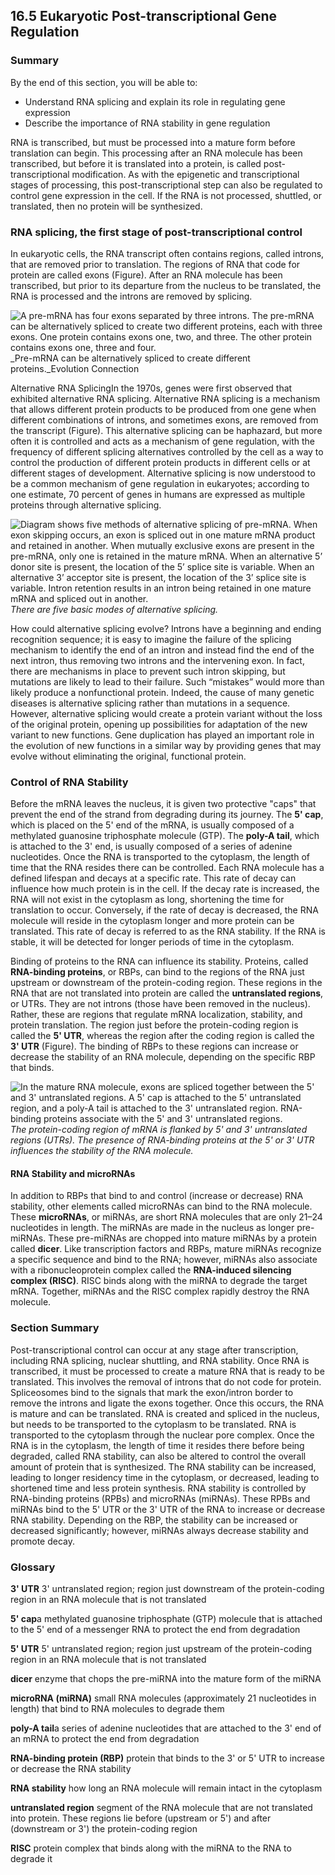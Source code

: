 ##  16.5 Eukaryotic Post-transcriptional Gene Regulation 

### Summary

By the end of this section, you will be able to: 

  - Understand RNA splicing and explain its role in regulating gene expression
  - Describe the importance of RNA stability in gene regulation

RNA is transcribed, but must be processed into a mature form before translation can begin. This processing after an RNA molecule has been transcribed, but before it is translated into a protein, is called post-transcriptional modification. As with the epigenetic and transcriptional stages of processing, this post-transcriptional step can also be regulated to control gene expression in the cell. If the RNA is not processed, shuttled, or translated, then no protein will be synthesized.

### RNA splicing, the first stage of post-transcriptional control

In eukaryotic cells, the RNA transcript often contains regions, called introns, that are removed prior to translation. The regions of RNA that code for protein are called exons (Figure). After an RNA molecule has been transcribed, but prior to its departure from the nucleus to be translated, the RNA is processed and the introns are removed by splicing.

![A pre-mRNA has four exons separated by three introns. The pre-mRNA can be alternatively spliced to create two different proteins, each with three exons. One protein contains exons one, two, and three. The other protein contains exons one, three and four.][1] _Pre-mRNA can be alternatively spliced to create different proteins._Evolution Connection

Alternative RNA SplicingIn the 1970s, genes were first observed that exhibited alternative RNA splicing. Alternative RNA splicing is a mechanism that allows different protein products to be produced from one gene when different combinations of introns, and sometimes exons, are removed from the transcript (Figure). This alternative splicing can be haphazard, but more often it is controlled and acts as a mechanism of gene regulation, with the frequency of different splicing alternatives controlled by the cell as a way to control the production of different protein products in different cells or at different stages of development. Alternative splicing is now understood to be a common mechanism of gene regulation in eukaryotes; according to one estimate, 70 percent of genes in humans are expressed as multiple proteins through alternative splicing.

![Diagram shows five methods of alternative splicing of pre-mRNA. When exon skipping occurs, an exon is spliced out in one mature mRNA product and retained in another. When mutually exclusive exons are present in the pre-mRNA, only one is retained in the mature mRNA. When an alternative 5’ donor site is present, the location of the 5’ splice site is variable. When an alternative 3’ acceptor site is present, the location of the 3’ splice site is variable. Intron retention results in an intron being retained in one mature mRNA and spliced out in another.][2] _There are five basic modes of alternative splicing._

How could alternative splicing evolve? Introns have a beginning and ending recognition sequence; it is easy to imagine the failure of the splicing mechanism to identify the end of an intron and instead find the end of the next intron, thus removing two introns and the intervening exon. In fact, there are mechanisms in place to prevent such intron skipping, but mutations are likely to lead to their failure. Such “mistakes” would more than likely produce a nonfunctional protein. Indeed, the cause of many genetic diseases is alternative splicing rather than mutations in a sequence. However, alternative splicing would create a protein variant without the loss of the original protein, opening up possibilities for adaptation of the new variant to new functions. Gene duplication has played an important role in the evolution of new functions in a similar way by providing genes that may evolve without eliminating the original, functional protein.

### Control of RNA Stability

Before the mRNA leaves the nucleus, it is given two protective "caps" that prevent the end of the strand from degrading during its journey. The **5' cap**, which is placed on the 5' end of the mRNA, is usually composed of a methylated guanosine triphosphate molecule (GTP). The **poly-A tail**, which is attached to the 3' end, is usually composed of a series of adenine nucleotides. Once the RNA is transported to the cytoplasm, the length of time that the RNA resides there can be controlled. Each RNA molecule has a defined lifespan and decays at a specific rate. This rate of decay can influence how much protein is in the cell. If the decay rate is increased, the RNA will not exist in the cytoplasm as long, shortening the time for translation to occur. Conversely, if the rate of decay is decreased, the RNA molecule will reside in the cytoplasm longer and more protein can be translated. This rate of decay is referred to as the RNA stability. If the RNA is stable, it will be detected for longer periods of time in the cytoplasm.

Binding of proteins to the RNA can influence its stability. Proteins, called **RNA-binding proteins**, or RBPs, can bind to the regions of the RNA just upstream or downstream of the protein-coding region. These regions in the RNA that are not translated into protein are called the **untranslated regions**, or UTRs. They are not introns (those have been removed in the nucleus). Rather, these are regions that regulate mRNA localization, stability, and protein translation. The region just before the protein-coding region is called the **5' UTR**, whereas the region after the coding region is called the **3' UTR** (Figure). The binding of RBPs to these regions can increase or decrease the stability of an RNA molecule, depending on the specific RBP that binds.

![In the mature RNA molecule, exons are spliced together between the 5' and 3' untranslated regions. A 5' cap is attached to the 5' untranslated region, and a poly-A tail is attached to the 3' untranslated region. RNA-binding proteins associate with the 5' and 3' untranslated regions.][3] _The protein-coding region of mRNA is flanked by 5' and 3' untranslated regions (UTRs). The presence of RNA-binding proteins at the 5' or 3' UTR influences the stability of the RNA molecule._

#### RNA Stability and microRNAs

In addition to RBPs that bind to and control (increase or decrease) RNA stability, other elements called microRNAs can bind to the RNA molecule. These **microRNAs**, or miRNAs, are short RNA molecules that are only 21–24 nucleotides in length. The miRNAs are made in the nucleus as longer pre-miRNAs. These pre-miRNAs are chopped into mature miRNAs by a protein called **dicer**. Like transcription factors and RBPs, mature miRNAs recognize a specific sequence and bind to the RNA; however, miRNAs also associate with a ribonucleoprotein complex called the **RNA-induced silencing complex (RISC)**. RISC binds along with the miRNA to degrade the target mRNA. Together, miRNAs and the RISC complex rapidly destroy the RNA molecule.

### Section Summary

Post-transcriptional control can occur at any stage after transcription, including RNA splicing, nuclear shuttling, and RNA stability. Once RNA is transcribed, it must be processed to create a mature RNA that is ready to be translated. This involves the removal of introns that do not code for protein. Spliceosomes bind to the signals that mark the exon/intron border to remove the introns and ligate the exons together. Once this occurs, the RNA is mature and can be translated. RNA is created and spliced in the nucleus, but needs to be transported to the cytoplasm to be translated. RNA is transported to the cytoplasm through the nuclear pore complex. Once the RNA is in the cytoplasm, the length of time it resides there before being degraded, called RNA stability, can also be altered to control the overall amount of protein that is synthesized. The RNA stability can be increased, leading to longer residency time in the cytoplasm, or decreased, leading to shortened time and less protein synthesis. RNA stability is controlled by RNA-binding proteins (RPBs) and microRNAs (miRNAs). These RPBs and miRNAs bind to the 5' UTR or the 3' UTR of the RNA to increase or decrease RNA stability. Depending on the RBP, the stability can be increased or decreased significantly; however, miRNAs always decrease stability and promote decay.

### Glossary

**3' UTR** 3' untranslated region; region just downstream of the protein-coding region in an RNA molecule that is not translated

**5' cap**a methylated guanosine triphosphate (GTP) molecule that is attached to the 5' end of a messenger RNA to protect the end from degradation

**5' UTR** 5' untranslated region; region just upstream of the protein-coding region in an RNA molecule that is not translated

**dicer** enzyme that chops the pre-miRNA into the mature form of the miRNA

**microRNA (miRNA)** small RNA molecules (approximately 21 nucleotides in length) that bind to RNA molecules to degrade them

**poly-A tail**a series of adenine nucleotides that are attached to the 3' end of an mRNA to protect the end from degradation

**RNA-binding protein (RBP)** protein that binds to the 3' or 5' UTR to increase or decrease the RNA stability

**RNA stability** how long an RNA molecule will remain intact in the cytoplasm

**untranslated region** segment of the RNA molecule that are not translated into protein. These regions lie before (upstream or 5') and after (downstream or 3') the protein-coding region

**RISC** protein complex that binds along with the miRNA to the RNA to degrade it

   [1]: https://cnx.org/resources/becb64c82af9cdb46aaf0879035b9c038425e930/Figure_16_05_03.jpg
   [2]: https://cnx.org/resources/0563d586bf7b1702af2bff4abc194a92c1eafea0/Figure_15_04_02.jpg
   [3]: https://cnx.org/resources/59f6367c9a484f9556ff2e26d14eb080e4a82594/Figure_16_05_02.jpg

